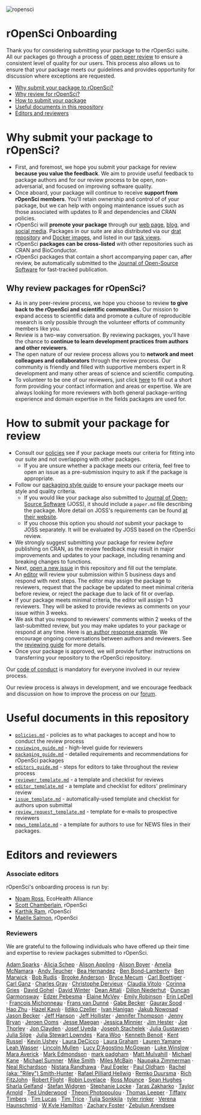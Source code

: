 
![ropensci](icon_lettering_color.png)

rOpenSci Onboarding
===================

<!-- README.md is generated from README.Rmd. Please edit that file -->
Thank you for considering submitting your package to the rOpenSci suite. All our packages go through a process of [open peer review](https://ropensci.org/blog/2016/03/28/software-review) to ensure a consistent level of quality for our users. This process also allows us to ensure that your package meets our guidelines and provides opportunity for discussion where exceptions are requested.

-   [Why submit your package to rOpenSci?](#why-submit)
-   [Why review for rOpenSci?](#why-review)
-   [How to submit your package](#how-submit)
-   [Useful documents in this repository](#files)
-   [Editors and reviewers](#editors)

<a href="#why-submit" name="why-submit"></a>Why submit your package to rOpenSci?
================================================================================

-   First, and foremost, we hope you submit your package for review **because you value the feedback**. We aim to provide useful feedback to package authors and for our review process to be open, non-adversarial, and focused on improving software quality.
-   Once aboard, your package will continue to receive **support from rOpenSci members**. You'll retain ownership and control of of your package, but we can help with ongoing maintenance issues such as those associated with updates to R and dependencies and CRAN policies.
-   rOpenSci will **promote your package** through our [web page](https://ropensci.org/packages/), [blog](https://ropensci.org/blog/), and [social media](https://twitter.com/ropensci). Packages in our suite are also distributed via our [drat repository](http://packages.ropensci.org/) and [Docker images](https://hub.docker.com/r/rocker/ropensci/), and listed in our [task views](https://github.com/search?utf8=%E2%9C%93&q=user%3Aropensci+%22task+view%22&type=Repositories&ref=searchresults).
-   rOpenSci **packages can be cross-listed** with other repositories such as CRAN and BioConductor.
-   rOpenSci packages that contain a short accompanying paper can, after review, be automatically submitted to the [Journal of Open-Source Software](http://joss.theoj.org/) for fast-tracked publication.

<a href="#why-review" name="why-review"></a>Why review packages for rOpenSci?
-----------------------------------------------------------------------------

-   As in any peer-review process, we hope you choose to review **to give back to the rOpenSci and scientific communities.** Our mission to expand access to scientific data and promote a culture of reproducible research is only possible through the volunteer efforts of community members like you.
-   Review is a two-way conversation. By reviewing packages, you'll have the chance to **continue to learn development practices from authors and other reviewers**.
-   The open nature of our review process allows you to **network and meet colleagues and collaborators** through the review process. Our community is friendly and filled with supportive members expert in R development and many other areas of science and scientific computing.
-   To volunteer to be one of our reviewers, just click [here](https://ropensci.org/onboarding/) to fill out a short form providing your contact information and areas or expertise. We are always looking for more reviewers with both general package-writing experience and domain expertise in the fields packages are used for.

<a href="#how-submit" name="how-submit"></a>How to submit your package for review
=================================================================================

-   Consult our [policies](policies.md) see if your package meets our criteria for fitting into our suite and not overlapping with other packages.
    -   If you are unsure whether a package meets our criteria, feel free to open an issue as a pre-submission inquiry to ask if the package is appropriate.
-   Follow our [packaging style guide](packaging_guide.md) to ensure your package meets our style and quality criteria.
    -   If you would like your package also submitted to [Journal of Open-Source Software](http://joss.theoj.org/) (JOSS), it should include a `paper.md` file describing the package. More detail on JOSS's requirements can be found [at their website](http://joss.theoj.org/about#author_guidelines).
    -   If you choose this option you should *not* submit your package to JOSS separately. It will be evaluated by JOSS based on the rOpenSci review.
-   We strongly suggest submitting your package for review _before_ publishing
    on CRAN, as the review feedback may result in major improvements and updates to your package,
    including renaming and breaking changes to functions.
-   Next, [open a new issue](https://github.com/ropensci/onboarding/issues/new) in this repository and fill out the template.
-   An [editor](#editors) will review your submission within 5 business days and respond with next steps. The editor may assign the package to reviewers, request that the package be updated to meet minimal criteria before review, or reject the package due to lack of fit or overlap.
-   If your package meets minimal criteria, the editor will assign 1-3 reviewers. They will be asked to provide reviews as comments on your issue within 3 weeks.
-   We ask that you respond to reviewers' comments within 2 weeks of the last-submitted review, but you may make updates to your package or respond at any time. Here is [an author response example](https://github.com/ropensci/onboarding/issues/160#issuecomment-355043656). We encourage ongoing conversations between authors and reviewers. See the [reviewing guide](reviewing_guide.md) for more details.
-   Once your package is approved, we will provide further instructions on transferring your repository to the rOpenSci repository.

Our [code of conduct](policies.md/#code-of-conduct) is mandatory for everyone involved in our review process.

Our review process is always in development, and we encourage feedback and discussion on how to improve the process on our [forum](https://discuss.ropensci.org/).

<a href="#files" name="files"></a> Useful documents in this repository
======================================================================

-   [`policies.md`](policies.md) - policies as to what packages to accept and how to conduct the review process
-   [`reviewing_guide.md`](reviewing_guide.md) - high-level guide for reviewers
-   [`packaging_guide.md`](packaging_guide.md) - detailed requirements and recommendations for rOpenSci packages
-   [`editors_guide.md`](editors_guide.md) - steps for editors to take throughout the review process
-   [`reviewer_template.md`](reviewer_template.md) - a template and checklist for reviews
-   [`editor_template.md`](editor_template.md) - a template and checklist for editors' preliminary review
-   [`issue_template.md`](issue_template.md) - automatically-used template and checklist for authors upon submittal
-   [`review_request_template.md`](review_request_template.md) - template for e-mails to prospective reviewers
-   [`news_template.md`](news_template.md) - a template for authors to use for NEWS files in their packages.

<a href="#editors" name="editors"></a> Editors and reviewers
============================================================

### Associate editors

rOpenSci's onboarding process is run by:

-   [Noam Ross](https://github.com/noamross), EcoHealth Alliance
-   [Scott Chamberlain](https://github.com/sckott), rOpenSci
-   [Karthik Ram](https://github.com/karthik), rOpenSci
-   [Maëlle Salmon](https://github.com/maelle), rOpenSci

### Reviewers

We are grateful to the following individuals who have offered up their time and expertise to review packages submitted to rOpenSci.

[Adam Sparks](https://github.com/adamhsparks) · [Alicia Schep](https://github.com/AliciaSchep) · [Alison Appling](https://github.com/aappling-usgs) · [Alison Boyer](https://github.com/alisonboyer) · [Amelia McNamara](https://github.com/ameliamn) · [Andy Teucher](https://github.com/ateucher) · [Bea Hernandez](https://github.com/chucheria) · [Ben Bond-Lamberty](https://github.com/bpbond) · [Ben Marwick](https://github.com/benmarwick) · [Bob Rudis](https://github.com/hrbrmstr) · [Brooke Anderson](https://github.com/geanders) · [Bryce Mecum](https://github.com/amoeba) · [Carl Boettiger](https://github.com/cboettig) · [Carl Ganz](https://github.com/carlganz) · [Charles Gray](https://github.com/softloud) · [Christophe Dervieux](https://github.com/cderv) · [Claudia Vitolo](https://github.com/cvitolo) · [Corinna Gries](https://github.com/cgries) · [David Gohel](https://github.com/davidgohel) · [David Winter](https://github.com/dwinter) · [Dean Attali](https://github.com/daattali) · [Dillon Niederhut](https://github.com/deniederhut) · [Duncan Garmonsway](https://github.com/nacnudus) · [Edzer Pebesma](https://github.com/edzer) · [Elaine McVey](https://github.com/eamcvey) · [Emily Robinson](https://github.com/robinsones) · [Erin LeDell](https://github.com/ledell) · [Francois Michonneau](https://github.com/fmichonneau) · [Frans van Dunné](https://github.com/FvD) · [Gabe Becker](https://github.com/gmbecker) · [Gaurav Sood](https://github.com/soodoku) · [Hao Zhu](https://github.com/haozhu233) · [Hazel Kavılı](https://github.com/UniversalTourist) · [Ildiko Czeller](https://github.com/czeildi) · [Ivan Hanigan](https://github.com/ivanhanigan) · [Jakub Nowosad](https://github.com/Nowosad) · [Jason Becker](https://github.com/jsonbecker) · [Jeff Hanson](https://github.com/jeffreyhanson) · [Jeff Hollister](https://github.com/jhollist) · [Jennifer Thompson](https://github.com/jenniferthompson) · [Jenny Bryan](https://github.com/jennybc) · [Jeroen Ooms](https://github.com/jeroen) · [Jesse Maegan](https://github.com/kierisi) · [Jessica Minnier](https://github.com/jminnier) · [Jim Hester](https://github.com/jimhester) · [Joe Thorley](https://github.com/joethorley) · [Jon Clayden](https://github.com/jonclayden) · [Josef Uyeda](https://github.com/uyedaj) · [Joseph Stachelek](https://github.com/jsta) · [Julia Gustavsen](https://github.com/joolia) · [Julia Silge](https://github.com/juliasilge) · [Julia Stewart Lowndes](https://github.com/jules32) · [Kara Woo](https://github.com/karawoo) · [Kenneth Benoit](https://github.com/kbenoit) · [Kent Russel](https://github.com/timelyportfolio) · [Kevin Ushey](https://github.com/kevinushey) · [Laura DeCicco](https://github.com/ldecicco-usgs) · [Laura Graham](https://github.com/laurajanegraham) · [Lauren Yamane](https://github.com/layamane) · [Leah Wasser](https://github.com/lwasser) · [Lincoln Mullen](https://github.com/lmullen) · [Lucy D'Agostino McGowan](https://github.com/LucyMcGowan) · [Luke Winslow](https://github.com/lawinslow) · [Mara Averick](https://github.com/batpigandme) · [Mark Edmondson](https://github.com/MarkEdmondson1234) · [mark padgham](https://github.com/mpadge) · [Matt Mulvahill](https://github.com/mmulvahill) · [Michael Kane](https://github.com/kaneplusplus) · [Michael Sumner](https://github.com/mdsumner) · [Mike Smith](https://github.com/grimbough) · [Miles McBain](https://github.com/milesmcbain) · [Naupaka Zimmerman](https://github.com/naupaka) · [Neal Richardson](https://github.com/nealrichardson) · [Nistara Randhawa](https://github.com/nistara) · [Paul Egeler](https://github.com/pegeler) · [Paul Oldham](https://github.com/poldham) · [Rachel (aka: "Riley") Smith-Hunter](https://github.com/EccRiley) · [Rafael Pilliard Hellwig](https://github.com/rtaph) · [Remko Duursma](https://github.com/RemkoDuursma) · [Rich FitzJohn](https://github.com/richfitz) · [Robert Flight](https://github.com/rmflight) · [Robin Lovelace](https://github.com/Robinlovelace) · [Ross Mounce](https://github.com/rossmounce) · [Sean Hughes](https://github.com/seaaan) · [Sharla Gelfand](https://github.com/sharlagelfand) · [Stefan Widgren](https://github.com/stewid) · [Stephanie Locke](https://github.com/stephlocke) · [Taras Zakharko](https://github.com/tzakharko) · [Taylor Arnold](https://github.com/statsmaths) · [Ted Underwood](https://github.com/tedunderwood) · [Theoni Photopoulou](https://github.com/theoniphotopoulou) · [Thomas Leeper](https://github.com/leeper) · [Tiffany Timbers](https://github.com/ttimbers) · [Tim Lucas](https://github.com/timcdlucas) · [Tim Trice](https://github.com/timtrice) · [Tuija Sonkkila](https://github.com/tts) · [tyler rinker](https://github.com/trinker) · [Verena Haunschmid](https://github.com/expectopatronum) · [W Kyle Hamilton](https://github.com/kylehamilton) · [Zachary Foster](https://github.com/zachary-foster) · [Zebulun Arendsee](https://github.com/arendsee)
